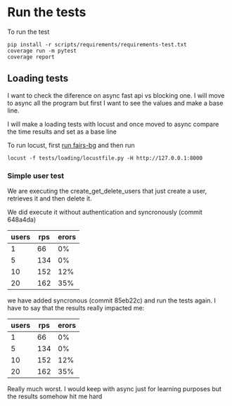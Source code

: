 # Run the tests

To run the test

```
pip install -r scripts/requirements/requirements-test.txt 
coverage run -m pytest
coverage report
```

## Loading tests

I want to check the diference on async fast api vs blocking one. I will move to async all the program but first I want to see the values and make a base line.

I will make a loading tests with locust and once moved to async compare the time results and set as a base line

To run locust, first [run fairs-bg](../scripts/README.md) and then run

```
locust -f tests/loading/locustfile.py -H http://127.0.0.1:8000 
```

### Simple user test

We are executing the create_get_delete_users  that just create a user, retrieves it and then delete it.

We did execute it without authentication and syncronously (commit 648a4da)

| users | rps | erors |
|-------|-----|-------|
| 1     | 66  | 0%    |
| 5     | 134 | 0%    |
| 10    | 152 | 12%   |
| 20    | 162 | 35%   |

we have added syncronous (commit 85eb22c) and run the tests again. I have to say that the results really impacted me:

| users | rps | erors |
|-------|-----|-------|
| 1     | 66  | 0%    |
| 5     | 134 | 0%    |
| 10    | 152 | 12%   |
| 20    | 162 | 35%   |

Really much worst. I would keep with async just for learning purposes but the results somehow hit me hard